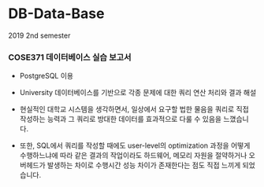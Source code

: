 # DB-Data-Base
2019 2nd semester

### COSE371 데이터베이스 실습 보고서

- PostgreSQL 이용

- University 데이터베이스를 기반으로 각종 문제에 대한 쿼리 연산 처리와 결과 해설

- 현실적인 대학교 시스템을 생각하면서, 일상에서 요구할 법한 물음을 쿼리로 직접 작성하는 능력과 그 쿼리로 방대한 데이터를 효과적으로 다룰 수 있음을 느꼈습니다.

- 또한, SQL에서 쿼리를 작성할 때에도 user-level의 optimization 과정을 어떻게 수행하느냐에 따라 같은 결과의 작업이라도 하드웨어, 메모리 자원을 절약하거나 오버헤드가 발생하는 차이로 수행시간 성능 차이가 존재한다는 점도 직접 느끼게 되었습니다.
